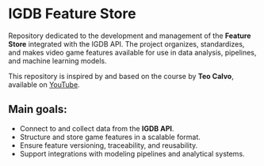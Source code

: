 # IGDB Feature Store

Repository dedicated to the development and management of the **Feature Store** integrated with the IGDB API. The project organizes, standardizes, and makes video game features available for use in data analysis, pipelines, and machine learning models.

This repository is inspired by and based on the course by **Teo Calvo**, available on [YouTube](https://www.youtube.com/watch?v=FhD2YfH6QsU&list=PLvlkVRRKOYFTIPeacwkrA-OVFWwy5unNR).

## Main goals:
- Connect to and collect data from the **IGDB API**.
- Structure and store game features in a scalable format.
- Ensure feature versioning, traceability, and reusability.
- Support integrations with modeling pipelines and analytical systems.

